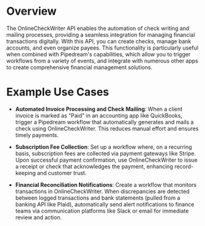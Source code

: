 # Overview

The OnlineCheckWriter API enables the automation of check writing and mailing processes, providing a seamless integration for managing financial transactions digitally. With this API, you can create checks, manage bank accounts, and even organize payees. This functionality is particularly useful when combined with Pipedream's capabilities, which allow you to trigger workflows from a variety of events, and integrate with numerous other apps to create comprehensive financial management solutions.

# Example Use Cases

- **Automated Invoice Processing and Check Mailing**: When a client invoice is marked as "Paid" in an accounting app like QuickBooks, trigger a Pipedream workflow that automatically generates and mails a check using OnlineCheckWriter. This reduces manual effort and ensures timely payments.

- **Subscription Fee Collection**: Set up a workflow where, on a recurring basis, subscription fees are collected via payment gateways like Stripe. Upon successful payment confirmation, use OnlineCheckWriter to issue a receipt or check that acknowledges the payment, enhancing record-keeping and customer trust.

- **Financial Reconciliation Notifications**: Create a workflow that monitors transactions in OnlineCheckWriter. When discrepancies are detected between logged transactions and bank statements (pulled from a banking API like Plaid), automatically send alert notifications to finance teams via communication platforms like Slack or email for immediate review and action.
